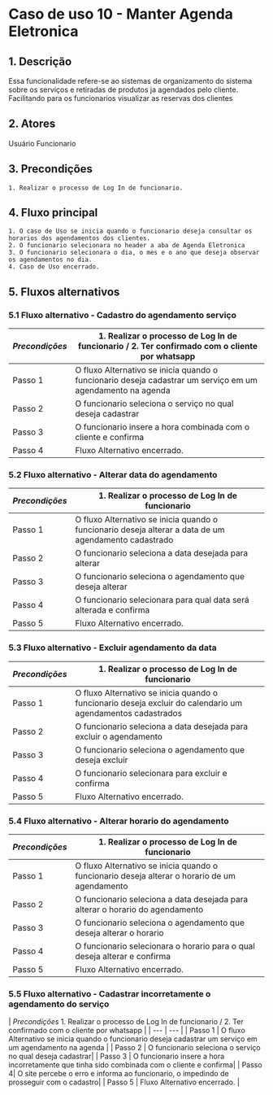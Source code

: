 # Caso de uso 10 - Manter Agenda Eletronica

## 1. Descrição
Essa funcionalidade refere-se ao sistemas de organizamento do sistema sobre os serviços e retiradas de produtos ja agendados pelo cliente. Facilitando para os funcionarios visualizar as reservas dos clientes

## 2. Atores
Usuário Funcionario

## 3. Precondições

	1. Realizar o processo de Log In de funcionario.
 
## 4. Fluxo principal

    1. O caso de Uso se inicia quando o funcionario deseja consultar os horarios dos agendamentos dos clientes.
    2. O funcionario selecionara no header a aba de Agenda Eletronica
    3. O funcionario selecionara o dia, o mes e o ano que deseja observar os agendamentos no dia.
    4. Caso de Uso encerrado.

## 5. Fluxos alternativos

### 5.1 Fluxo alternativo - Cadastro do agendamento serviço
| *Precondições*  |1. Realizar o processo de Log In de funcionario / 2. Ter confirmado com o cliente por whatsapp |
| --- | --- |
|  Passo 1   | O fluxo Alternativo se inicia quando o funcionario deseja cadastrar um serviço em um agendamento na agenda |
|  Passo 2   | O funcionario seleciona o serviço no qual deseja cadastrar|
|  Passo 3   | O funcionario insere a hora combinada com o cliente e confirma|
|  Passo 4   | Fluxo Alternativo encerrado. |

### 5.2 Fluxo alternativo - Alterar data do agendamento

| *Precondições*  |	1. Realizar o processo de Log In de funcionario|
| --- | --- |
|  Passo 1   | O fluxo Alternativo se inicia quando o funcionario deseja alterar a data de um agendamento cadastrado|
|  Passo 2   | O funcionario seleciona a data desejada para alterar|
|  Passo 3   | O funcionario seleciona o agendamento que deseja alterar|
|  Passo 4   | O funcionario selecionara para qual data será alterada e confirma|
|  Passo 5   | Fluxo Alternativo encerrado. |

### 5.3 Fluxo alternativo - Excluir agendamento da data

| *Precondições*  | 1. Realizar o processo de Log In de funcionario |
| --- | --- |
|  Passo 1   | O fluxo Alternativo se inicia quando o funcionario deseja excluir do calendario um agendamentos cadastrados|
|  Passo 2   | O funcionario seleciona a data desejada para excluir o agendamento|
|  Passo 3   | O funcionario seleciona o agendamento que deseja excluir|
|  Passo 4   | O funcionario selecionara para excluir e confirma|
|  Passo 5   | Fluxo Alternativo encerrado. |

### 5.4 Fluxo alternativo - Alterar horario do agendamento

| *Precondições*  |1. Realizar o processo de Log In de funcionario |
| --- | --- |
|  Passo 1   | O fluxo Alternativo se inicia quando o funcionario deseja alterar o horario de um agendamento |
|  Passo 2   | O funcionario seleciona a data desejada para alterar o horario do agendamento|
|  Passo 3   | O funcionario seleciona o agendamento que deseja alterar o horario|
|  Passo 4   | O funcionario selecionara o horario para o qual deseja alterar e confirma|
|  Passo 5  | Fluxo Alternativo encerrado. |

### 5.5 Fluxo alternativo - Cadastrar incorretamente o agendamento do serviço

| *Precondições*  1. Realizar o processo de Log In de funcionario / 2. Ter confirmado com o cliente por whatsapp |
| --- | --- |
|  Passo 1   | O fluxo Alternativo se inicia quando o funcionario deseja cadastrar um serviço em um agendamento na agenda |
|  Passo 2   | O funcionario seleciona o serviço no qual deseja cadastrar|
|  Passo 3   | O funcionario insere a hora incorretamente que tinha sido combinada com o cliente e confirma|
| Passo 4| O site percebe o erro e informa ao funcionario, o impedindo de prosseguir com o cadastro|
|  Passo 5   | Fluxo Alternativo encerrado. |
